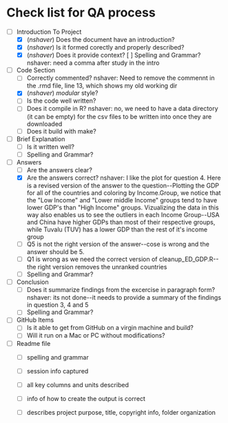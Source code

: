 # Check list for QA process 
- [ ] Introduction To Project
	- [x] (*nshaver*) Does the document have an introduction?
	- [x] (*nshaver*) Is it formed corectly and properly described?
	- [x] (*nshaver*) Does it provide context?
	[ ] Spelling and Grammar? nshaver: need a comma after study in the intro
- [ ] Code Section
	- [ ] Correctly commented? nshaver: Need to remove the commennt in the .rmd file, line 13, which shows my old working dir
	- [x] (*nshaver*) *modular* style?
	- [ ] Is the code well written? 
	- [ ] Does it compile in R? nshaver: no, we need to have a data directory (it can be empty) for the csv files to be written into once they are downloaded
	- [ ] Does it build with make? 
- [ ] Brief Explanation
	- [ ] Is it written well?
	- [ ] Spelling and Grammar?
- [ ] Answers 
	- [ ] Are the answers clear?
	- [x] Are the answers correct? nshaver: I like the plot for question 4. Here is a revised version of the answer to the question--Plotting the GDP for all of the countries and coloring by Income.Group, we notice that the "Low Income" and "Lower middle Income" groups tend to have lower GDP's than "High Income" groups. Vizualizing the data in this way also enables us to see the outliers in each Income Group--USA and China have higher GDPs than most of their respective groups, while Tuvalu (TUV) has a lower GDP than the rest of it's income group
	- [ ] Q5 is not the right version of the answer--cose is wrong and the answer should be 5. 
	- [ ] Q1 is wrong as we need the correct version of cleanup_ED_GDP.R--the right version removes the unranked countries
	- [ ] Spelling and Grammar?
- [ ] Conclusion
	- [ ] Does it summarize findings from the excercise in paragraph form? nshaver: its not done--it needs to provide a summary of the findings in question 3, 4 and 5
	- [ ] Spelling and Grammar?
- [ ] GitHub Items
  - [ ] Is it able to get from GitHub on a virgin machine and build?
  - [ ] Will it run on a Mac or PC without modifications?
- [ ] Readme file 
	- [ ] spelling and grammar
	- [ ] session info captured
	- [ ] all key columns and units described
	- [ ] info of how to create the output is correct
	- [ ] describes project purpose, title, copyright info, folder organization
	 
